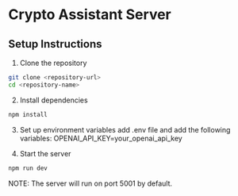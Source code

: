 # Crypto Assistant Server

## Setup Instructions

1. Clone the repository

```bash
git clone <repository-url>
cd <repository-name>
```

2. Install dependencies

```bash
npm install
```

3. Set up environment variables
   add .env file and add the following variables:
   OPENAI_API_KEY=your_openai_api_key

4. Start the server

```bash
npm run dev
```

NOTE: The server will run on port 5001 by default.
